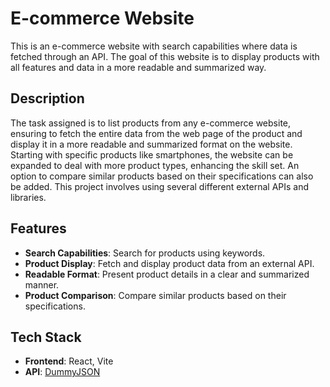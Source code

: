 # E-commerce Website

This is an e-commerce website with search capabilities where data is fetched through an API. The goal of this website is to display products with all features and data in a more readable and summarized way.

## Description

The task assigned is to list products from any e-commerce website, ensuring to fetch the entire data from the web page of the product and display it in a more readable and summarized format on the website. Starting with specific products like smartphones, the website can be expanded to deal with more product types, enhancing the skill set. An option to compare similar products based on their specifications can also be added. This project involves using several different external APIs and libraries.

## Features

- **Search Capabilities**: Search for products using keywords.
- **Product Display**: Fetch and display product data from an external API.
- **Readable Format**: Present product details in a clear and summarized manner.
- **Product Comparison**: Compare similar products based on their specifications.

## Tech Stack

- **Frontend**: React, Vite
- **API**: [DummyJSON](https://dummyjson.com/products)
  

